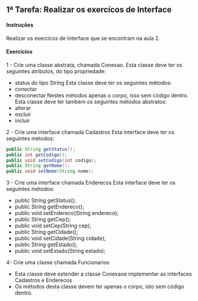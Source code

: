 ## 1ª Tarefa: Realizar os exercícos de Interface

#### Instruções
Realizar os exercícos de Interface que se encontram na aula 2.

#### Exercicios
1 - Crie uma classe abstrata, chamada Conexao. 
Esta classe deve ter os seguintes atributos, do tipo propriedade:
- status do tipo String
Esta classe deve ter os seguintes métodos:
- conectar
- desconectar
Nestes métodos apenas o corpo, isso sem código dentro. Esta classe deve ter também os seguintes métodos abstratos:
- alterar
- excluir
- incluir

2 - Crie uma interface chamada Cadastros Esta interface deve ter os seguintes métodos:
```java
public String getStatus();
public int getCodigo();
public void setCodigo(int codigo);
public String getNome();
public void setNome(String nome);
```
3 - Crie uma interface chamada Enderecos
Esta interface deve ter os seguintes métodos: 
- public String getStatus();
- public String getEndereco();
- public void setEndereco(String endereco);
- public String getCep();
- public void setCep(String cep);
- public String getCidade();
- public void setCidade(String cidade);
- public String getEstado();
-  public void setEstado(String estado);

4- Crie uma classe chamada Funcionarios
- Esta classe deve estender a classe Conexaoe implementar as interfaces Cadastros e Enderecos
- Os métodos desta classe devem ter apenas o corpo, isto sem código dentro. 